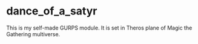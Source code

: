 # dance_of_a_satyr
This is my self-made GURPS module. It is set in Theros plane of Magic the Gathering multiverse.
